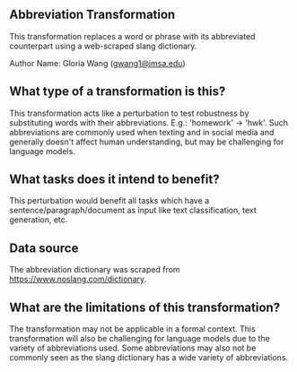 ## Abbreviation Transformation
This transformation replaces a word or phrase with its abbreviated counterpart using a web-scraped slang dictionary.

Author Name: Gloria Wang (gwang1@imsa.edu)

## What type of a transformation is this?
This transformation acts like a perturbation to test robustness by substituting words with their abbreviations. E.g.: 'homework' -> 'hwk'.
Such abbreviations are commonly used when texting and in social media and generally doesn't affect human understanding, but may be challenging for language models.

## What tasks does it intend to benefit?
This perturbation would benefit all tasks which have a sentence/paragraph/document as input like text classification, text generation, etc.

## Data source
The abbreviation dictionary was scraped from https://www.noslang.com/dictionary.

## What are the limitations of this transformation?
The transformation may not be applicable in a formal context. This transformation will also be challenging for language models due to the variety of abbreviations used. Some abbreviations may also not be commonly seen as the slang dictionary has a wide variety of abbreviations.
